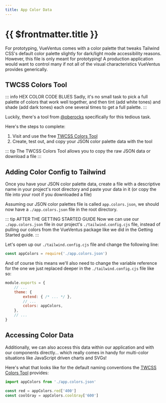 ```yaml
---
title: App Color Data
---
```


<script setup>
    import DocsPackageVersion from '../../../src/views/compos/DocsPackageVersion.vue'
</script>
<!-- TODO: this page and navigation to it should all change to "app.colors.json File" -->






# {{ $frontmatter.title }}

For prototyping, VueVentus comes with a color palette that tweaks Tailwind CSS's default color palette slightly for dark/light mode accessibility reasons. However, this file is only meant for prototyping! A production application would want to control many if not all of the visual characteristics VueVentus provides generically.




## TWCSS Colors Tool

::: info HEX COLOR CODE BLUES
Sadly, it's no small task to pick a full palette of colors that work well together, and then tint (add white tones) and shade (add dark tones) each one several times to get a full palette.
:::

Luckily, there's a tool from [@oberocks](https://github.com/oberocks) specifically for this tedious task.

Here's the steps to complete:

1. Visit and use the free [TWCSS Colors Tool](https://tailwind.mattmct.com/)
1. Create, test out, and copy your JSON color palette data with the tool

::: tip
The TWCSS Colors Tool allows you to copy the raw JSON data or download a file
:::




## Adding Color Config to Tailwind

Once you have your JSON color palette data, create a file with a descriptive name in your project's root directory and paste your data in it (or copy the file into your root if you downloaded a file)


Assuming our JSON color palettes file is called `app.colors.json`, we should now have a `./app.colors.json` file in the root directory.

::: tip AFTER THE GETTING STARTED GUIDE
Now we can use our `./app.colors.json` file in our project's `./tailwind.config.cjs` file, instead of pulling our colors from the VueVentus package like we did in the Getting Started guide.
:::

Let's open up our `./tailwind.config.cjs` file and change the following line:

```javascript
const appColors = require('./app.colors.json')
```

And of course this means we'll also need to change the variable reference for the one we just replaced deeper in the `./tailwind.config.cjs` file like so: 

```javascript
module.exports = {
    // ...
    theme: {
        extend: { /* ... */ },
        // ...
        colors: appColors,
    },
    // ...
}
```




## Accessing Color Data

Additionally, we can also access this data within our application and with our components directly... which really comes in handy for multi-color situations like JavaScript driven charts and SVGs!

Here's what that looks like for the default naming conventions the [TWCSS Colors Tool](https://tailwind.mattmct.com/) provides:

```javascript
import appColors from './app.colors.json'

const red = appColors.red['400']
const coolGray = appColors.coolGray['600']
```






<DocsPackageVersion/>
